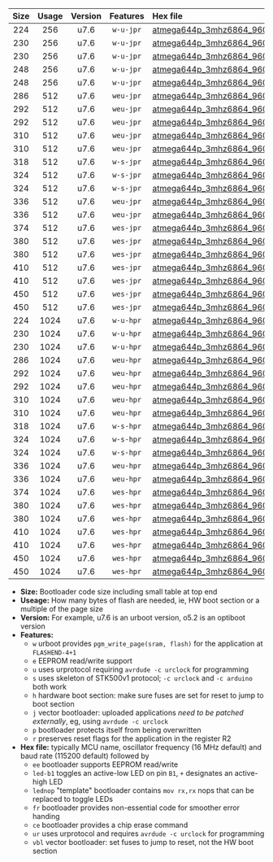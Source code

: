 |Size|Usage|Version|Features|Hex file|
|:-:|:-:|:-:|:-:|:--|
|224|256|u7.6|`w-u-jpr`|[atmega644p_3mhz6864_9600bps_ur_vbl.hex](https://raw.githubusercontent.com/stefanrueger/urboot/main/bootloaders/atmega644p/fcpu_3mhz6864/9600_bps/atmega644p_3mhz6864_9600bps_ur_vbl.hex)|
|230|256|u7.6|`w-u-jpr`|[atmega644p_3mhz6864_9600bps_led+b0_ur_vbl.hex](https://raw.githubusercontent.com/stefanrueger/urboot/main/bootloaders/atmega644p/fcpu_3mhz6864/9600_bps/atmega644p_3mhz6864_9600bps_led+b0_ur_vbl.hex)|
|230|256|u7.6|`w-u-jpr`|[atmega644p_3mhz6864_9600bps_lednop_ur_vbl.hex](https://raw.githubusercontent.com/stefanrueger/urboot/main/bootloaders/atmega644p/fcpu_3mhz6864/9600_bps/atmega644p_3mhz6864_9600bps_lednop_ur_vbl.hex)|
|248|256|u7.6|`w-u-jpr`|[atmega644p_3mhz6864_9600bps_led+b0_fr_ur_vbl.hex](https://raw.githubusercontent.com/stefanrueger/urboot/main/bootloaders/atmega644p/fcpu_3mhz6864/9600_bps/atmega644p_3mhz6864_9600bps_led+b0_fr_ur_vbl.hex)|
|248|256|u7.6|`w-u-jpr`|[atmega644p_3mhz6864_9600bps_lednop_fr_ur_vbl.hex](https://raw.githubusercontent.com/stefanrueger/urboot/main/bootloaders/atmega644p/fcpu_3mhz6864/9600_bps/atmega644p_3mhz6864_9600bps_lednop_fr_ur_vbl.hex)|
|286|512|u7.6|`weu-jpr`|[atmega644p_3mhz6864_9600bps_ee_ur_vbl.hex](https://raw.githubusercontent.com/stefanrueger/urboot/main/bootloaders/atmega644p/fcpu_3mhz6864/9600_bps/atmega644p_3mhz6864_9600bps_ee_ur_vbl.hex)|
|292|512|u7.6|`weu-jpr`|[atmega644p_3mhz6864_9600bps_ee_led+b0_ur_vbl.hex](https://raw.githubusercontent.com/stefanrueger/urboot/main/bootloaders/atmega644p/fcpu_3mhz6864/9600_bps/atmega644p_3mhz6864_9600bps_ee_led+b0_ur_vbl.hex)|
|292|512|u7.6|`weu-jpr`|[atmega644p_3mhz6864_9600bps_ee_lednop_ur_vbl.hex](https://raw.githubusercontent.com/stefanrueger/urboot/main/bootloaders/atmega644p/fcpu_3mhz6864/9600_bps/atmega644p_3mhz6864_9600bps_ee_lednop_ur_vbl.hex)|
|310|512|u7.6|`weu-jpr`|[atmega644p_3mhz6864_9600bps_ee_led+b0_fr_ur_vbl.hex](https://raw.githubusercontent.com/stefanrueger/urboot/main/bootloaders/atmega644p/fcpu_3mhz6864/9600_bps/atmega644p_3mhz6864_9600bps_ee_led+b0_fr_ur_vbl.hex)|
|310|512|u7.6|`weu-jpr`|[atmega644p_3mhz6864_9600bps_ee_lednop_fr_ur_vbl.hex](https://raw.githubusercontent.com/stefanrueger/urboot/main/bootloaders/atmega644p/fcpu_3mhz6864/9600_bps/atmega644p_3mhz6864_9600bps_ee_lednop_fr_ur_vbl.hex)|
|318|512|u7.6|`w-s-jpr`|[atmega644p_3mhz6864_9600bps_vbl.hex](https://raw.githubusercontent.com/stefanrueger/urboot/main/bootloaders/atmega644p/fcpu_3mhz6864/9600_bps/atmega644p_3mhz6864_9600bps_vbl.hex)|
|324|512|u7.6|`w-s-jpr`|[atmega644p_3mhz6864_9600bps_led+b0_vbl.hex](https://raw.githubusercontent.com/stefanrueger/urboot/main/bootloaders/atmega644p/fcpu_3mhz6864/9600_bps/atmega644p_3mhz6864_9600bps_led+b0_vbl.hex)|
|324|512|u7.6|`w-s-jpr`|[atmega644p_3mhz6864_9600bps_lednop_vbl.hex](https://raw.githubusercontent.com/stefanrueger/urboot/main/bootloaders/atmega644p/fcpu_3mhz6864/9600_bps/atmega644p_3mhz6864_9600bps_lednop_vbl.hex)|
|336|512|u7.6|`weu-jpr`|[atmega644p_3mhz6864_9600bps_ee_led+b0_fr_ce_ur_vbl.hex](https://raw.githubusercontent.com/stefanrueger/urboot/main/bootloaders/atmega644p/fcpu_3mhz6864/9600_bps/atmega644p_3mhz6864_9600bps_ee_led+b0_fr_ce_ur_vbl.hex)|
|336|512|u7.6|`weu-jpr`|[atmega644p_3mhz6864_9600bps_ee_lednop_fr_ce_ur_vbl.hex](https://raw.githubusercontent.com/stefanrueger/urboot/main/bootloaders/atmega644p/fcpu_3mhz6864/9600_bps/atmega644p_3mhz6864_9600bps_ee_lednop_fr_ce_ur_vbl.hex)|
|374|512|u7.6|`wes-jpr`|[atmega644p_3mhz6864_9600bps_ee_vbl.hex](https://raw.githubusercontent.com/stefanrueger/urboot/main/bootloaders/atmega644p/fcpu_3mhz6864/9600_bps/atmega644p_3mhz6864_9600bps_ee_vbl.hex)|
|380|512|u7.6|`wes-jpr`|[atmega644p_3mhz6864_9600bps_ee_led+b0_vbl.hex](https://raw.githubusercontent.com/stefanrueger/urboot/main/bootloaders/atmega644p/fcpu_3mhz6864/9600_bps/atmega644p_3mhz6864_9600bps_ee_led+b0_vbl.hex)|
|380|512|u7.6|`wes-jpr`|[atmega644p_3mhz6864_9600bps_ee_lednop_vbl.hex](https://raw.githubusercontent.com/stefanrueger/urboot/main/bootloaders/atmega644p/fcpu_3mhz6864/9600_bps/atmega644p_3mhz6864_9600bps_ee_lednop_vbl.hex)|
|410|512|u7.6|`wes-jpr`|[atmega644p_3mhz6864_9600bps_ee_led+b0_fr_vbl.hex](https://raw.githubusercontent.com/stefanrueger/urboot/main/bootloaders/atmega644p/fcpu_3mhz6864/9600_bps/atmega644p_3mhz6864_9600bps_ee_led+b0_fr_vbl.hex)|
|410|512|u7.6|`wes-jpr`|[atmega644p_3mhz6864_9600bps_ee_lednop_fr_vbl.hex](https://raw.githubusercontent.com/stefanrueger/urboot/main/bootloaders/atmega644p/fcpu_3mhz6864/9600_bps/atmega644p_3mhz6864_9600bps_ee_lednop_fr_vbl.hex)|
|450|512|u7.6|`wes-jpr`|[atmega644p_3mhz6864_9600bps_ee_led+b0_fr_ce_vbl.hex](https://raw.githubusercontent.com/stefanrueger/urboot/main/bootloaders/atmega644p/fcpu_3mhz6864/9600_bps/atmega644p_3mhz6864_9600bps_ee_led+b0_fr_ce_vbl.hex)|
|450|512|u7.6|`wes-jpr`|[atmega644p_3mhz6864_9600bps_ee_lednop_fr_ce_vbl.hex](https://raw.githubusercontent.com/stefanrueger/urboot/main/bootloaders/atmega644p/fcpu_3mhz6864/9600_bps/atmega644p_3mhz6864_9600bps_ee_lednop_fr_ce_vbl.hex)|
|224|1024|u7.6|`w-u-hpr`|[atmega644p_3mhz6864_9600bps_ur.hex](https://raw.githubusercontent.com/stefanrueger/urboot/main/bootloaders/atmega644p/fcpu_3mhz6864/9600_bps/atmega644p_3mhz6864_9600bps_ur.hex)|
|230|1024|u7.6|`w-u-hpr`|[atmega644p_3mhz6864_9600bps_led+b0_ur.hex](https://raw.githubusercontent.com/stefanrueger/urboot/main/bootloaders/atmega644p/fcpu_3mhz6864/9600_bps/atmega644p_3mhz6864_9600bps_led+b0_ur.hex)|
|230|1024|u7.6|`w-u-hpr`|[atmega644p_3mhz6864_9600bps_lednop_ur.hex](https://raw.githubusercontent.com/stefanrueger/urboot/main/bootloaders/atmega644p/fcpu_3mhz6864/9600_bps/atmega644p_3mhz6864_9600bps_lednop_ur.hex)|
|286|1024|u7.6|`weu-hpr`|[atmega644p_3mhz6864_9600bps_ee_ur.hex](https://raw.githubusercontent.com/stefanrueger/urboot/main/bootloaders/atmega644p/fcpu_3mhz6864/9600_bps/atmega644p_3mhz6864_9600bps_ee_ur.hex)|
|292|1024|u7.6|`weu-hpr`|[atmega644p_3mhz6864_9600bps_ee_led+b0_ur.hex](https://raw.githubusercontent.com/stefanrueger/urboot/main/bootloaders/atmega644p/fcpu_3mhz6864/9600_bps/atmega644p_3mhz6864_9600bps_ee_led+b0_ur.hex)|
|292|1024|u7.6|`weu-hpr`|[atmega644p_3mhz6864_9600bps_ee_lednop_ur.hex](https://raw.githubusercontent.com/stefanrueger/urboot/main/bootloaders/atmega644p/fcpu_3mhz6864/9600_bps/atmega644p_3mhz6864_9600bps_ee_lednop_ur.hex)|
|310|1024|u7.6|`weu-hpr`|[atmega644p_3mhz6864_9600bps_ee_led+b0_fr_ur.hex](https://raw.githubusercontent.com/stefanrueger/urboot/main/bootloaders/atmega644p/fcpu_3mhz6864/9600_bps/atmega644p_3mhz6864_9600bps_ee_led+b0_fr_ur.hex)|
|310|1024|u7.6|`weu-hpr`|[atmega644p_3mhz6864_9600bps_ee_lednop_fr_ur.hex](https://raw.githubusercontent.com/stefanrueger/urboot/main/bootloaders/atmega644p/fcpu_3mhz6864/9600_bps/atmega644p_3mhz6864_9600bps_ee_lednop_fr_ur.hex)|
|318|1024|u7.6|`w-s-hpr`|[atmega644p_3mhz6864_9600bps.hex](https://raw.githubusercontent.com/stefanrueger/urboot/main/bootloaders/atmega644p/fcpu_3mhz6864/9600_bps/atmega644p_3mhz6864_9600bps.hex)|
|324|1024|u7.6|`w-s-hpr`|[atmega644p_3mhz6864_9600bps_led+b0.hex](https://raw.githubusercontent.com/stefanrueger/urboot/main/bootloaders/atmega644p/fcpu_3mhz6864/9600_bps/atmega644p_3mhz6864_9600bps_led+b0.hex)|
|324|1024|u7.6|`w-s-hpr`|[atmega644p_3mhz6864_9600bps_lednop.hex](https://raw.githubusercontent.com/stefanrueger/urboot/main/bootloaders/atmega644p/fcpu_3mhz6864/9600_bps/atmega644p_3mhz6864_9600bps_lednop.hex)|
|336|1024|u7.6|`weu-hpr`|[atmega644p_3mhz6864_9600bps_ee_led+b0_fr_ce_ur.hex](https://raw.githubusercontent.com/stefanrueger/urboot/main/bootloaders/atmega644p/fcpu_3mhz6864/9600_bps/atmega644p_3mhz6864_9600bps_ee_led+b0_fr_ce_ur.hex)|
|336|1024|u7.6|`weu-hpr`|[atmega644p_3mhz6864_9600bps_ee_lednop_fr_ce_ur.hex](https://raw.githubusercontent.com/stefanrueger/urboot/main/bootloaders/atmega644p/fcpu_3mhz6864/9600_bps/atmega644p_3mhz6864_9600bps_ee_lednop_fr_ce_ur.hex)|
|374|1024|u7.6|`wes-hpr`|[atmega644p_3mhz6864_9600bps_ee.hex](https://raw.githubusercontent.com/stefanrueger/urboot/main/bootloaders/atmega644p/fcpu_3mhz6864/9600_bps/atmega644p_3mhz6864_9600bps_ee.hex)|
|380|1024|u7.6|`wes-hpr`|[atmega644p_3mhz6864_9600bps_ee_led+b0.hex](https://raw.githubusercontent.com/stefanrueger/urboot/main/bootloaders/atmega644p/fcpu_3mhz6864/9600_bps/atmega644p_3mhz6864_9600bps_ee_led+b0.hex)|
|380|1024|u7.6|`wes-hpr`|[atmega644p_3mhz6864_9600bps_ee_lednop.hex](https://raw.githubusercontent.com/stefanrueger/urboot/main/bootloaders/atmega644p/fcpu_3mhz6864/9600_bps/atmega644p_3mhz6864_9600bps_ee_lednop.hex)|
|410|1024|u7.6|`wes-hpr`|[atmega644p_3mhz6864_9600bps_ee_led+b0_fr.hex](https://raw.githubusercontent.com/stefanrueger/urboot/main/bootloaders/atmega644p/fcpu_3mhz6864/9600_bps/atmega644p_3mhz6864_9600bps_ee_led+b0_fr.hex)|
|410|1024|u7.6|`wes-hpr`|[atmega644p_3mhz6864_9600bps_ee_lednop_fr.hex](https://raw.githubusercontent.com/stefanrueger/urboot/main/bootloaders/atmega644p/fcpu_3mhz6864/9600_bps/atmega644p_3mhz6864_9600bps_ee_lednop_fr.hex)|
|450|1024|u7.6|`wes-hpr`|[atmega644p_3mhz6864_9600bps_ee_led+b0_fr_ce.hex](https://raw.githubusercontent.com/stefanrueger/urboot/main/bootloaders/atmega644p/fcpu_3mhz6864/9600_bps/atmega644p_3mhz6864_9600bps_ee_led+b0_fr_ce.hex)|
|450|1024|u7.6|`wes-hpr`|[atmega644p_3mhz6864_9600bps_ee_lednop_fr_ce.hex](https://raw.githubusercontent.com/stefanrueger/urboot/main/bootloaders/atmega644p/fcpu_3mhz6864/9600_bps/atmega644p_3mhz6864_9600bps_ee_lednop_fr_ce.hex)|

- **Size:** Bootloader code size including small table at top end
- **Useage:** How many bytes of flash are needed, ie, HW boot section or a multiple of the page size
- **Version:** For example, u7.6 is an urboot version, o5.2 is an optiboot version
- **Features:**
  + `w` urboot provides `pgm_write_page(sram, flash)` for the application at `FLASHEND-4+1`
  + `e` EEPROM read/write support
  + `u` uses urprotocol requiring `avrdude -c urclock` for programming
  + `s` uses skeleton of STK500v1 protocol; `-c urclock` and `-c arduino` both work
  + `h` hardware boot section: make sure fuses are set for reset to jump to boot section
  + `j` vector bootloader: uploaded applications *need to be patched externally*, eg, using `avrdude -c urclock`
  + `p` bootloader protects itself from being overwritten
  + `r` preserves reset flags for the application in the register R2
- **Hex file:** typically MCU name, oscillator frequency (16 MHz default) and baud rate (115200 default) followed by
  + `ee` bootloader supports EEPROM read/write
  + `led-b1` toggles an active-low LED on pin `B1`, `+` designates an active-high LED
  + `lednop` "template" bootloader contains `mov rx,rx` nops that can be replaced to toggle LEDs
  + `fr` bootloader provides non-essential code for smoother error handing
  + `ce` bootloader provides a chip erase command
  + `ur` uses urprotocol and requires `avrdude -c urclock` for programming
  + `vbl` vector bootloader: set fuses to jump to reset, not the HW boot section
